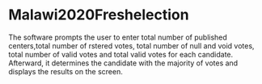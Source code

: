 # Malawi2020Freshelection
The software prompts the user to enter total number of published centers,total number of rstered votes, 
total number of null and void votes, total number of valid votes and total valid votes for each candidate. 
Afterward, it determines the candidate with the majority of votes and displays the results on the screen.

